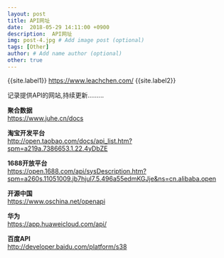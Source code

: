 ```yaml
---
layout: post
title: API网址
date:  2018-05-29 14:11:00 +0900  
description:  API网址
img: post-4.jpg # Add image post (optional)
tags: [Other]
author: # Add name author (optional)
other: true
---
```


{{site.label1}} <a href="https://www.leachchen.com/" target="\_blank">https://www.leachchen.com/</a> {{site.label2}}


记录提供API的网站,持续更新.........

**聚合数据**<br>
<a href="https://www.juhe.cn/docs" style="text-decoration: none;" target="\_blank" title="">https://www.juhe.cn/docs</a>

**淘宝开发平台**<br>
<a href="http://open.taobao.com/docs/api_list.htm?spm=a219a.7386653.1.22.4yDbZE" style="text-decoration: none;" target="\_blank" title="">http://open.taobao.com/docs/api_list.htm?spm=a219a.7386653.1.22.4yDbZE</a>

**1688开放平台**<br>
<a href="https://open.1688.com/api/sysDescription.htm?spm=a260s.11051009.jb7hjul7.5.496a55edmKGJje&ns=cn.alibaba.open" style="text-decoration: none;" target="\_blank" title="">https://open.1688.com/api/sysDescription.htm?spm=a260s.11051009.jb7hjul7.5.496a55edmKGJje&ns=cn.alibaba.open</a>

**开源中国**<br>
<a href="https://www.oschina.net/openapi" style="text-decoration: none;" target="\_blank" title="">https://www.oschina.net/openapi</a>

**华为**<br>
<a href="https://app.huaweicloud.com/api/" style="text-decoration: none;" target="\_blank" title="">https://app.huaweicloud.com/api/</a>

**百度API**<br>
<a href="http://developer.baidu.com/platform/s38" style="text-decoration: none;" target="\_blank" title="">http://developer.baidu.com/platform/s38</a>
